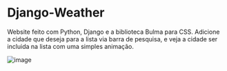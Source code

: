 # Django-Weather

 Website feito com Python, Django e a biblioteca Bulma para CSS.
Adicione a cidade que deseja para a lista via barra de pesquisa, e veja a cidade ser incluida na lista com uma simples animação.


![image](https://github.com/joaodias004/Django-Weather/assets/156600364/d2fc6b62-0bb6-4136-a2a2-e77fa9f2c5b6)

